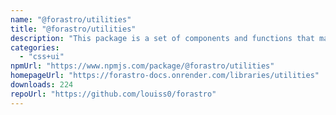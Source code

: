 ```yaml
---
name: "@forastro/utilities"
title: "@forastro/utilities"
description: "This package is a set of components and functions that make things easier to accomplish with Astro.\rIt's a library that has functions that are useful for conditional rendering and iteration.\rIt has a link component which is useful"
categories:
  - "css+ui"
npmUrl: "https://www.npmjs.com/package/@forastro/utilities"
homepageUrl: "https://forastro-docs.onrender.com/libraries/utilities"
downloads: 224
repoUrl: "https://github.com/louiss0/forastro"
---
```

